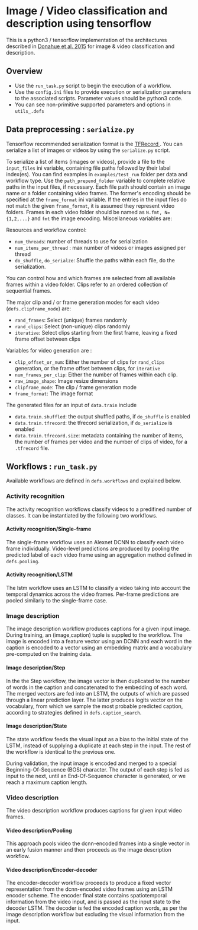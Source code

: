 # Image / Video classification and description using tensorflow
This is a python3 / tensorflow implementation of the architectures described in [Donahue et al. 2015](https://arxiv.org/abs/1411.4389) for image & video classification and description.
## Overview
- Use the `run_task.py` script to begin the execution of a workflow.
- Use the `config.ini` files to provide execution or serialization parameters to the associated scripts. Parameter values should be python3 code.
- You can see non-primitive supported parameters and options in `utils_.defs`
## Data preprocessing : `serialize.py`
Tensorflow recommended serialization format is the [TFRecord ](https://www.tensorflow.org/programmers_guide/reading_data). You can serialize a list of images or videos by using the `serialize.py` script.

To serialize a list of items (images or videos), provide a file to the `input_files` ini variable, containing file paths followed by their label index(es). You can find examples in `examples/test_run` folder per data and workflow type. Use the `path_prepend_folder` variable to complete relative paths in the input files, if necessary.
Each file path should contain an image name or a folder containing video frames. The former's encoding should be specified at the `frame_format` ini variable. If the entries in the input files do not match the given `frame_format`, it is assumed they represent video folders. Frames in each video folder should be named as `N.fmt, N={1,2,...}` and `fmt` the image encoding. Miscellaneous variables are:

Resources and workflow control:
- `num_threads`: number of threads to use for serialization
- `num_items_per_thread` : max number of videos or images assigned per thread
- `do_shuffle`, `do_serialze`: Shuffle the paths within each file, do the serialization.

You can control how and which frames are selected from all available frames within a video folder. Clips refer to an ordered collection of sequential frames. 

The major clip and / or frame generation modes for each video (`defs.clipframe_mode`) are:
- `rand_frames`: Select (unique) frames randomly
- `rand_clips`: Select (non-unique) clips randomly
- `iterative`: Select clips starting from the first frame, leaving a fixed frame offset between clips

Variables for video generation are :

- `clip_offset_or_num`: Either the number of clips for `rand_clips` generation, or the frame offset between clips, for `iterative`
- `num_frames_per_clip`: Either the number of frames within each clip.
- `raw_image_shape`: Image resize dimensions 
- `clipframe_mode`: The clip / frame generation mode
- `frame_format`: The image format 

The generated files for an input of `data.train` include
- `data.train.shuffled`: the output shuffled paths, if `do_shuffle` is enabled
- `data.train.tfrecord`: the tfrecord serialization, if `do_serialize` is enabled
- `data.train.tfrecord.size`: metadata containing the number of items, the number of frames per video and the number of clips of video, for a `.tfrecord` file.

## Workflows : `run_task.py`
Available workflows are defined in `defs.workflows` and explained below.
### Activity recognition 
The activity recognition workflows classify videos to a predifined number of classes. It can be instantiated by the following two workflows.
#### Activity recognition/Single-frame 
The single-frame workflow uses an Alexnet DCNN to classify each video frame individually. Video-level predictions are produced by pooling the predicted label of each video frame using an aggregation method defined in `defs.pooling`.
#### Activity recognition/LSTM
The lstm workflow uses an LSTM to classify a video taking into account the temporal dynamics across the video frames. Per-frame predictions are pooled similarly to the single-frame case.
### Image description
The image description workflow produces captions for a given input image. 
During training, an (image,caption) tuple is suppled to the workflow. The image is encoded into a feature vector using an DCNN and each word in the caption is encoded to a vector using an embedding matrix and a vocabulary pre-computed on the training data.
#### Image description/Step
In the the Step workflow, the image vector is then duplicated to the number of words in the caption and concatenated to the embedding of each word. The merged vectors are fed into an LSTM, the outputs of which are passed through a linear prediction layer. The latter produces logits vector on the vocabulary, from which we sample the most probable predicted caption, according to strategies defined in `defs.caption_search`.
#### Image description/State
The state workflow feeds the visual input as a bias to the initial state of the LSTM, instead of supplying a duplicate at each step in the input. The rest of the workflow is identical to the previous one.

During validation, the input image is encoded and merged to a special Beginning-Of-Sequence (BOS) character. The output of each step is fed as input to the next, until an End-Of-Sequence character is generated, or we reach a maximum caption length.

### Video description
The video description workflow produces captions for given input video frames. 
#### Video description/Pooling
This approach pools video the dcnn-encoded frames into a single vector in an early fusion manner and then proceeds as the image description workflow.
#### Video description/Encoder-decoder
The encoder-decoder workflow proceeds to produce a fixed vector representation from the dcnn-encoded video frames using an LSTM encoder scheme. The encoder final state contains spatiotemporal information from the video input, and is passed as the input state to the decoder LSTM. The decoder is fed the encoded caption words, as per the image description workflow but excluding the visual information from the input.
